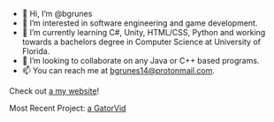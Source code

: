 - 👋 Hi, I’m @bgrunes
- 👀 I’m interested in software engineering and game development.
- 🌱 I’m currently learning C#, Unity, HTML/CSS, Python and working towards a bachelors degree in Computer Science at University of Florida.
- 💞️ I’m looking to collaborate on any Java or C++ based programs.
- 📫 You can reach me at bgrunes14@protonmail.com.

Check out [a my website](https://bgrunes.github.io)!

Most Recent Project:
[a GatorVid](https://gatorvidhci.weebly.com)

<!---
bgrunes/bgrunes is a ✨ special ✨ repository because its `README.md` (this file) appears on your GitHub profile.
You can click the Preview link to take a look at your changes.
--->
